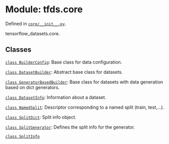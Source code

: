<div itemscope itemtype="http://developers.google.com/ReferenceObject">
<meta itemprop="name" content="tfds.core" />
<meta itemprop="path" content="Stable" />
</div>

# Module: tfds.core



Defined in [`core/__init__.py`](https://github.com/tensorflow/datasets/tree/master/tensorflow_datasets/core/__init__.py).

tensorflow_datasets.core.

## Classes

[`class BuilderConfig`](../tfds/core/BuilderConfig.md): Base class for data configuration.

[`class DatasetBuilder`](../tfds/core/DatasetBuilder.md): Abstract base class for datasets.

[`class GeneratorBasedBuilder`](../tfds/core/GeneratorBasedBuilder.md): Base class for datasets with data generation based on dict generators.

[`class DatasetInfo`](../tfds/core/DatasetInfo.md): Information about a dataset.

[`class NamedSplit`](../tfds/core/NamedSplit.md): Descriptor corresponding to a named split (train, test,...).

[`class SplitDict`](../tfds/core/SplitDict.md): Split info object.

[`class SplitGenerator`](../tfds/core/SplitGenerator.md): Defines the split info for the generator.

[`class SplitInfo`](../tfds/core/SplitInfo.md)


